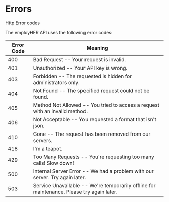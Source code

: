 # Errors

<aside class="notice"> Http Error codes </aside>

The employHER API uses the following error codes:


Error Code | Meaning
---------- | -------
400 | Bad Request -- Your request is invalid.
401 | Unauthorized -- Your API key is wrong.
403 | Forbidden -- The requested is hidden for administrators only.
404 | Not Found -- The specified request could not be found.
405 | Method Not Allowed -- You tried to access a request with an invalid method.
406 | Not Acceptable -- You requested a format that isn't json.
410 | Gone -- The request has been removed from our servers.
418 | I'm a teapot.
429 | Too Many Requests -- You're requesting too many calls! Slow down!
500 | Internal Server Error -- We had a problem with our server. Try again later.
503 | Service Unavailable -- We're temporarily offline for maintenance. Please try again later.
